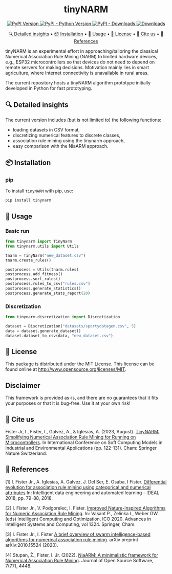 <div align="center">
    <h1 align="center">
        tinyNARM
    </h1>
</div>

<div align="center">
    <p align="center">
        <a href="https://pypi.python.org/pypi/tinynarm">
            <img alt="PyPI Version" src="https://img.shields.io/pypi/v/tinynarm.svg">
        </a>
        <a href="#">
            <img alt="PyPI - Python Version" src="https://img.shields.io/pypi/pyversions/tinynarm.svg">
        </a>
        <a href="#">
            <img alt="PyPI - Downloads" src="https://img.shields.io/pypi/dm/tinynarm.svg">
        </a>
        <a href="https://pepy.tech/project/tinynarm">
            <img alt="Downloads" src="https://pepy.tech/badge/tinynarm">
        </a>
    </p>
</div>

<div align="center">
    <p align="center">
        <a href="#-detailed-insights">🔍 Detailed insights</a> •
        <a href="#-installation">📦 Installation</a> •
        <a href="#-usage">🚀 Usage</a> •
        <a href="#-license">🔑 License</a> •
        <a href="#-cite-us">📄 Cite us</a> •
        <a href="#-references">📝 References</a>
    </p>
</div>

tinyNARM is an experimental effort in approaching/tailoring the classical Numerical Association Rule Mining (NARM) to limited hardware devices, e.g., ESP32 microcontrollers so that devices do not need to depend on remote servers for making decisions. Motivation mainly lies in smart agriculture, where Internet connectivity is unavailable in rural areas.

The current repository hosts a tinyNARM algorithm prototype initially developed in Python for fast prototyping.

## 🔍 Detailed insights
The current version includes (but is not limited to) the following functions:

- loading datasets in CSV format,
- discretizing numerical features to discrete classes,
- association rule mining using the tinynarm approach,
- easy comparison with the NiaARM approach.

## 📦 Installation

### pip

To install `tinyNARM` with pip, use:

```sh
pip install tinynarm
```

## 🚀 Usage

### Basic run

```python
from tinynarm import TinyNarm
from tinynarm.utils import Utils

tnarm = TinyNarm("new_dataset.csv")
tnarm.create_rules()

postprocess = Utils(tnarm.rules)
postprocess.add_fitness()
postprocess.sort_rules()
postprocess.rules_to_csv("rules.csv")
postprocess.generate_statistics()
postprocess.generate_stats_report(20)
```

### Discretization

```python
from tinynarm.discretization import Discretization

dataset = Discretization("datasets/sportydatagen.csv", 5)
data = dataset.generate_dataset()
dataset.dataset_to_csv(data, "new_dataset.csv")
```

## 🔑 License

This package is distributed under the MIT License. This license can be found online at <http://www.opensource.org/licenses/MIT>.

## Disclaimer

This framework is provided as-is, and there are no guarantees that it fits your purposes or that it is bug-free. Use it at your own risk!

## 📄 Cite us

Fister Jr, I., Fister, I., Galvez, A., & Iglesias, A. (2023, August). [TinyNARM: Simplifying Numerical Association Rule Mining for Running on Microcontrollers](https://www.iztok.xyz/static/publications/313.pdf). In International Conference on Soft Computing Models in Industrial and Environmental Applications (pp. 122-131). Cham: Springer Nature Switzerland.

## 📝 References

[1] I. Fister Jr., A. Iglesias, A. Gálvez, J. Del Ser, E. Osaba, I Fister. [Differential evolution for association rule mining using categorical and numerical attributes](http://www.iztok-jr-fister.eu/static/publications/231.pdf) In: Intelligent data engineering and automated learning - IDEAL 2018, pp. 79-88, 2018.

[2] I. Fister Jr., V. Podgorelec, I. Fister. [Improved Nature-Inspired Algorithms for Numeric Association Rule Mining](https://link.springer.com/chapter/10.1007/978-3-030-68154-8_19). In: Vasant P., Zelinka I., Weber GW. (eds) Intelligent Computing and Optimization. ICO 2020. Advances in Intelligent Systems and Computing, vol 1324. Springer, Cham.

[3] I. Fister Jr., I. Fister [A brief overview of swarm intelligence-based algorithms for numerical association rule mining](https://arxiv.org/abs/2010.15524). arXiv preprint arXiv:2010.15524 (2020).

[4] Stupan, Ž., Fister, I. Jr. (2022). [NiaARM: A minimalistic framework for Numerical Association Rule Mining](https://joss.theoj.org/papers/10.21105/joss.04448.pdf). Journal of Open Source Software, 7(77), 4448.